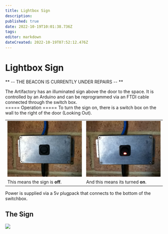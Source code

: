 ```yaml
---
title: Lightbox Sign
description: 
published: true
date: 2022-10-19T10:01:38.736Z
tags: 
editor: markdown
dateCreated: 2022-10-19T07:52:12.476Z
---
```


# Lightbox Sign

\*\* -- THE BEACON IS CURRENTLY UNDER REPAIRS -- \*\*

The Artifactory has an illuminated sign above the door to the space. It is controlled by an Arduino and can be reprogrammed via an FTDI cable connected through the switch box.  
===== Operation ===== To turn the sign on, there is a switch box on the wall to the right of the door (Looking Out).  

|                                                                                                     |                                                                                                     |
|-----------------------------------------------------------------------------------------------------|-----------------------------------------------------------------------------------------------------|
| <img src="/projects/photo_apr_23_10_29_20_am.jpg" width="300" alt="photo_apr_23_10_29_20_am.jpg" /> | <img src="/projects/photo_apr_23_10_29_26_am.jpg" width="300" alt="photo_apr_23_10_29_26_am.jpg" /> |
| This means the sign is **off**.                                                                     | And this means its turned **on**.                                                                   |

Power is supplied via a 5v plugpack that connects to the bottom of the switchbox.  

## The Sign

![](youtube>qj5y3okP4Kw)
